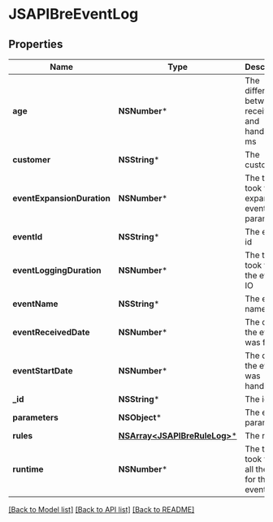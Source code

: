 # JSAPIBreEventLog

## Properties
Name | Type | Description | Notes
------------ | ------------- | ------------- | -------------
**age** | **NSNumber*** | The difference between received and handlded in ms | [optional] 
**customer** | **NSString*** | The customer | [optional] 
**eventExpansionDuration** | **NSNumber*** | The time it took to expand the event parameters | [optional] 
**eventId** | **NSString*** | The event id | [optional] 
**eventLoggingDuration** | **NSNumber*** | The time it took to log the event in IO | [optional] 
**eventName** | **NSString*** | The event name | [optional] 
**eventReceivedDate** | **NSNumber*** | The date the event was fired | [optional] 
**eventStartDate** | **NSNumber*** | The date the event was handled | [optional] 
**_id** | **NSString*** | The id | [optional] 
**parameters** | **NSObject*** | The event paramters | [optional] 
**rules** | [**NSArray&lt;JSAPIBreRuleLog&gt;***](JSAPIBreRuleLog.md) | The rules | [optional] 
**runtime** | **NSNumber*** | The time it took to run all the rules for that event | [optional] 

[[Back to Model list]](../README.md#documentation-for-models) [[Back to API list]](../README.md#documentation-for-api-endpoints) [[Back to README]](../README.md)


